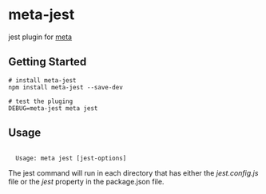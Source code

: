 # meta-jest

jest plugin for [meta](https://github.com/mateodelnorte/meta)

## Getting Started

```
# install meta-jest
npm install meta-jest --save-dev

# test the pluging
DEBUG=meta-jest meta jest
```

## Usage

```

  Usage: meta jest [jest-options]

```

The jest command will run in each directory that has either the _jest.config.js_ file or the _jest_ property in the package.json file.
